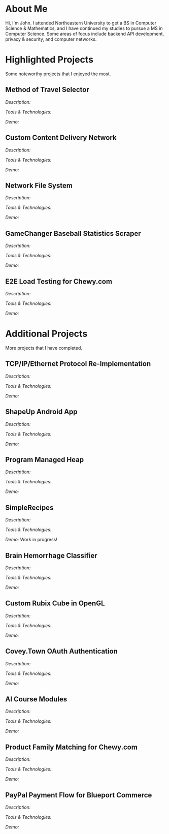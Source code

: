 # About Me
Hi, I'm John. I attended Northeastern University to get a BS in Computer Science & Mathematics, and I have continued my studies to pursue a MS in Computer Science. Some areas of focus include backend API development, privacy & security, and computer networks.

# Highlighted Projects
Some noteworthy projects that I enjoyed the most.

## Method of Travel Selector
*Description:*

*Tools & Technologies:*

*Demo:*

## Custom Content Delivery Network
*Description:*

*Tools & Technologies:*

*Demo:*

## Network File System
*Description:*

*Tools & Technologies:*

*Demo:*

## GameChanger Baseball Statistics Scraper
*Description:*

*Tools & Technologies:*

*Demo:*

## E2E Load Testing for Chewy.com
*Description:*

*Tools & Technologies:*

*Demo:*

# Additional Projects
More projects that I have completed.

## TCP/IP/Ethernet Protocol Re-Implementation
*Description:*

*Tools & Technologies:*

*Demo:*

## ShapeUp Android App
*Description:*

*Tools & Technologies:*

*Demo:*

## Program Managed Heap
*Description:*

*Tools & Technologies:*

*Demo:*

## SimpleRecipes
*Description:*

*Tools & Technologies:*

*Demo:* Work in progress!

## Brain Hemorrhage Classifier
*Description:*

*Tools & Technologies:*

*Demo:*

## Custom Rubix Cube in OpenGL
*Description:*

*Tools & Technologies:*

*Demo:*

## Covey.Town OAuth Authentication
*Description:*

*Tools & Technologies:*

*Demo:*

## AI Course Modules 
*Description:*

*Tools & Technologies:*

*Demo:*

## Product Family Matching for Chewy.com
*Description:*

*Tools & Technologies:*

*Demo:*

## PayPal Payment Flow for Blueport Commerce
*Description:*

*Tools & Technologies:*

*Demo:*